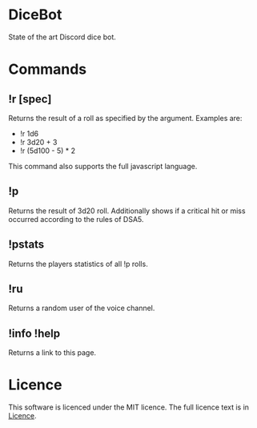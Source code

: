 # DiceBot
State of the art Discord dice bot. 

Commands
=

!r [spec]
-
Returns the result of a roll as specified by the argument. Examples are:
- !r 1d6
- !r 3d20 + 3
- !r (5d100 - 5) * 2

This command also supports the full javascript language.

!p 
-
Returns the result of 3d20 roll. Additionally shows if a critical hit or miss occurred according to the rules of DSA5. 

!pstats
-
Returns the players statistics of all !p rolls. 

!ru
-
Returns a random user of the voice channel.

!info !help
-
Returns a link to this page.

Licence
=
This software is licenced under the MIT licence. The full licence text is in [Licence][1].

[1]: https://github.com/tobiasmiosczka/DiceBot/blob/master/LICENSE
